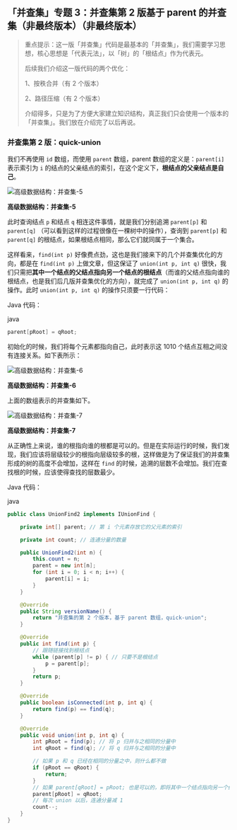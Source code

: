 ## 「并查集」专题 3：并查集第 2 版基于 parent 的并查集（非最终版本）（非最终版本）

> 重点提示：这一版「并查集」代码是最基本的「并查集」，我们需要学习思想，核心思想是「代表元法」，以「树」的「根结点」作为代表元。
>
> 后续我们介绍这一版代码的两个优化：
>
> 1、按秩合并（有 2 个版本）
>
> 2、路径压缩（有 2 个版本）
>
> 介绍得多，只是为了方便大家建立知识结构，真正我们只会使用一个版本的「并查集」。我们放在介绍完了以后再说。

### 并查集第 2 版：quick-union

我们不再使用 `id` 数组，而使用 `parent` 数组，parent 数组的定义是：`parent[i]` 表示索引为 `i` 的结点的父亲结点的索引，在这个定义下，**根结点的父亲结点是自己**。

![高级数据结构：并查集-5](https://liweiwei1419.gitee.io/images/algorithms/union-find-set/%E6%A0%B9%E7%BB%93%E7%82%B9%E7%9A%84%E7%88%B6%E4%BA%B2%E7%BB%93%E7%82%B9%E6%98%AF%E8%87%AA%E5%B7%B1.jpg)

**高级数据结构：并查集-5**

此时查询结点 `p` 和结点 `q` 相连这件事情，就是我们分别追溯 `parent[p]` 和 `parent[q]` （可以看到这样的过程很像在一棵树中的操作），查询到 `parent[p]` 和 `parent[q]` 的根结点，如果根结点相同，那么它们就同属于一个集合。

这样看来，`find(int p)` 好像费点劲，这也是我们接来下的几个并查集优化的方向，都是在 `find(int p)` 上做文章，但这保证了 `union(int p, int q)` 很快，我们只需把**其中一个结点的父结点指向另一个结点的根结点**（而谁的父结点指向谁的根结点，也是我们后几版并查集优化的方向），就完成了 `union(int p, int q)` 的操作。此时 `union(int p, int q)` 的操作只须要一行代码：

Java 代码：

java

```java
parent[pRoot] = qRoot;
```

初始化的时候，我们将每个元素都指向自己，此时表示这 1010 个结点互相之间没有连接关系。如下表所示：



![高级数据结构：并查集-6](https://liweiwei1419.gitee.io/images/algorithms/union-find-set/%E5%BC%80%E5%A7%8B%E6%97%B6%E6%AF%8F%E4%B8%AA%E5%85%83%E7%B4%A0%E9%83%BD%E6%8C%87%E5%90%91%E8%87%AA%E5%B7%B1.jpg)

**高级数据结构：并查集-6**



上面的数组表示的并查集如下。



![高级数据结构：并查集-7](https://liweiwei1419.gitee.io/images/algorithms/union-find-set/%E5%BC%80%E5%A7%8B%E6%97%B6%E6%AF%8F%E4%B8%AA%E5%85%83%E7%B4%A0%E9%83%BD%E6%8C%87%E5%90%91%E8%87%AA%E5%B7%B1%E7%A4%BA%E6%84%8F%E5%9B%BE.jpg)

**高级数据结构：并查集-7**


从正确性上来说，谁的根指向谁的根都是可以的。但是在实际运行的时候，我们发现，我们应该将层级较少的根指向层级较多的根，这样做是为了保证我们的并查集形成的树的高度不会增加，这样在 `find` 的时候，追溯的层数不会增加。我们在查找根的时候，应该使得查找的层数最少。



Java 代码：

java

```java
public class UnionFind2 implements IUnionFind {

    private int[] parent; // 第 i 个元素存放它的父元素的索引

    private int count; // 连通分量的数量

    public UnionFind2(int n) {
        this.count = n;
        parent = new int[n];
        for (int i = 0; i < n; i++) {
            parent[i] = i;
        }
    }

    @Override
    public String versionName() {
        return "并查集的第 2 个版本，基于 parent 数组，quick-union";
    }

    @Override
    public int find(int p) {
        // 跟随链接找到根结点
        while (parent[p] != p) { // 只要不是根结点
            p = parent[p];
        }
        return p;
    }

    @Override
    public boolean isConnected(int p, int q) {
        return find(p) == find(q);
    }

    @Override
    public void union(int p, int q) {
        int pRoot = find(p); // 将 p 归并与之相同的分量中
        int qRoot = find(q); // 将 q 归并与之相同的分量中

        // 如果 p 和 q 已经在相同的分量之中，则什么都不做
        if (pRoot == qRoot) {
            return;
        }
        // 如果 parent[qRoot] = pRoot; 也是可以的，即将其中一个结点指向另一个结点
        parent[pRoot] = qRoot;
        // 每次 union 以后，连通分量减 1
        count--;
    }
}
```